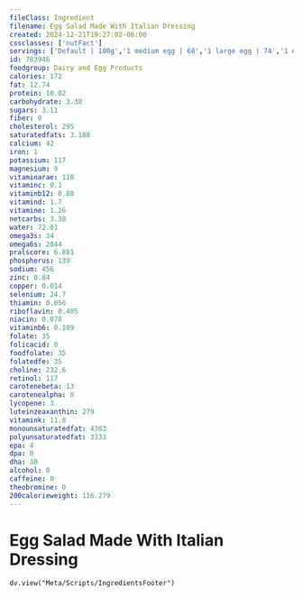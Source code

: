 ```yaml
---
fileClass: Ingredient
filename: Egg Salad Made With Italian Dressing
created: 2024-12-21T19:27:02-06:00
cssclasses: ['nutFact']
servings: ['Default | 100g','1 medium egg | 68','1 large egg | 74','1 extra large egg | 82','1 egg, ns as to size | 74','1 cup | 222']
id: 783946
foodgroup: Dairy and Egg Products 
calories: 172
fat: 12.74
protein: 10.02
carbohydrate: 3.38
sugars: 3.11
fiber: 0
cholesterol: 295
saturatedfats: 3.188
calcium: 42
iron: 1
potassium: 117
magnesium: 9
vitaminarae: 118
vitaminc: 0.1
vitaminb12: 0.88
vitamind: 1.7
vitamine: 1.26
netcarbs: 3.38
water: 72.01
omega3s: 34
omega6s: 2844
pralscore: 6.801
phosphorus: 139
sodium: 456
zinc: 0.84
copper: 0.014
selenium: 24.7
thiamin: 0.056
riboflavin: 0.405
niacin: 0.078
vitaminb6: 0.109
folate: 35
folicacid: 0
foodfolate: 35
folatedfe: 35
choline: 232.6
retinol: 117
carotenebeta: 13
carotenealpha: 0
lycopene: 3
luteinzeaxanthin: 279
vitamink: 11.8
monounsaturatedfat: 4383
polyunsaturatedfat: 3333
epa: 4
dpa: 0
dha: 30
alcohol: 0
caffeine: 0
theobromine: 0
200calorieweight: 116.279
---
```


# Egg Salad Made With Italian Dressing

```dataviewjs
dv.view("Meta/Scripts/IngredientsFooter")
```